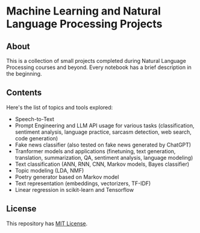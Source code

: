 # Machine Learning and Natural Language Processing Projects
## About
This is a collection of small projects completed during Natural Language Processing courses and beyond. Every notebook has a brief description in the beginning.
## Contents
Here's the list of topics and tools explored:
- Speech-to-Text 
- Prompt Engineering and LLM API usage for various tasks (classification, sentiment analysis, language practice, sarcasm detection, web search, code generation) 
- Fake news classifier (also tested on fake news generated by ChatGPT)
- Tranformer models and applications (finetuning, text generation, translation, summarization, QA, sentiment analysis, language modeling) 
- Text classification (ANN, RNN, CNN, Markov models, Bayes classifier)
- Topic modeling (LDA, NMF)
- Poetry generator based on Markov model
- Text representation (embeddings, vectorizers, TF-IDF)
- Linear regression in scikit-learn and Tensorflow
## License
This repository has [MIT License](LICENSE). 
